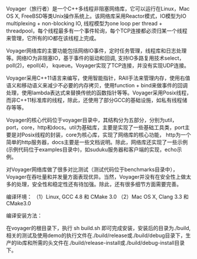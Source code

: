 Voyager（旅行者）是一个C++多线程非阻塞网络库，它可以运行在Linux，Mac OS X, FreeBSD等类Unix操作系统上。该网络库采用Reactor模式，IO模型为IO multiplexing + non-blocking IO, 线程模型为one loop per thread + threadpool，每个线程最多有一个事件轮询，每个TCP连接都必须归某一个线程来管理，它所有的IO都在该线程上完成。

Voyager网络库的主要功能包括网络IO事件，定时任务管理，线程库和日志处理等。网络IO为非阻塞IO，基于事件的驱动和回调, 支持IO多路复用技术select，poll(2)，epoll(4)， kqueue。Voyager实现了TCP连接，并没有实现UDP连接。

Voyager采用C++11语言来编写，使用智能指针，RAII手法来管理内存，使用右值语义和移动语义来减少不必要的内存拷贝，使用function + bind来做事件的回调处理，使用lambda表达式来替换传统的函数指针等等。Voyager采用Posix线程，而非C++11标准库的线程，除此，还使用了部分GCC的基础设施，如私有线程储存等等。

Voyager的核心代码位于voyager目录中，其结构分为五部分，分别为util，port，core，http和docs。util为基础库，主要是实现了一些基础工具类，port主要是对Posix线程的封装，core为核心库，实现了网络库的核心功能， http为一个简单的http服务器，docs主要是一些文档说明。除此，网络库还实现了一些示例(示例代码位于examples目录中)，如suduku服务器和客户端的实现，echo示例。

对Voyager网络库做了很多对比测试（测试代码位于benchmarks目录中），Voyager在吞吐量和并发量方面表现优异。当然，Voyager并没有在安全性上做太多的处理，安全性和稳定性还有待加强。除此，还有很多细节方面需要完善。

编译环境：
（1）Linux, GCC 4.8 和 CMake 3.0
（2）Mac OS X, Clang 3.3 和 CMake3.0

编译安装方法：

在voyager的根目录下，执行 sh build.sh
即可完成安装，安装后的目录为./build, 相关的测试及使用demo的执行文件在./build/release或./build/debug目录下，生产的lib库和所需的头文件在./build/release-install或./build/debug-install目录下。
